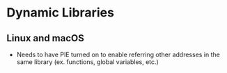 # Dynamic Libraries

## Linux and macOS

- Needs to have PIE turned on to enable referring other
  addresses in the same library (ex. functions, global variables, etc.)
